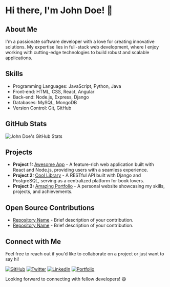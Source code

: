 # Hi there, I'm John Doe! 👋

## About Me
I'm a passionate software developer with a love for creating innovative solutions. My expertise lies in full-stack web development, where I enjoy working with cutting-edge technologies to build robust and scalable applications.

## Skills
- Programming Languages: JavaScript, Python, Java
- Front-end: HTML, CSS, React, Angular
- Back-end: Node.js, Express, Django
- Databases: MySQL, MongoDB
- Version Control: Git, GitHub

## GitHub Stats
![John Doe's GitHub Stats](https://github-readme-stats.vercel.app/api?username=your-username&show_icons=true&theme=radical)

## Projects
- **Project 1:** [Awesome App](https://github.com/your-username/awesome-app) - A feature-rich web application built with React and Node.js, providing users with a seamless experience.
- **Project 2:** [Cool Library](https://github.com/your-username/cool-library) - A RESTful API built with Django and PostgreSQL, serving as a centralized platform for book lovers.
- **Project 3:** [Amazing Portfolio](https://github.com/your-username/amazing-portfolio) - A personal website showcasing my skills, projects, and achievements.

## Open Source Contributions
- [Repository Name](https://github.com/your-username/repository-name) - Brief description of your contribution.
- [Repository Name](https://github.com/your-username/repository-name) - Brief description of your contribution.

## Connect with Me
Feel free to reach out if you'd like to collaborate on a project or just want to say hi!

[![GitHub](https://img.shields.io/github/followers/your-username?label=Follow%20%40your-username&style=social)](https://github.com/your-username)
[![Twitter](https://img.shields.io/twitter/follow/your-username?style=social)](https://twitter.com/your-username)
[![LinkedIn](https://img.shields.io/badge/Connect%20with%20me%20on-LinkedIn-blue)](https://www.linkedin.com/in/your-username)
[![Portfolio](https://img.shields.io/badge/Check%20out%20my-Portfolio-yellow)](https://your-portfolio-website.com)

Looking forward to connecting with fellow developers! 😄
